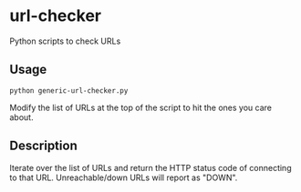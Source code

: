 # url-checker
Python scripts to check URLs

## Usage
`python generic-url-checker.py`

Modify the list of URLs at the top of the script to hit the ones you care about.

## Description
Iterate over the list of URLs and return the HTTP status code of connecting to that URL. 
Unreachable/down URLs will report as "DOWN".
